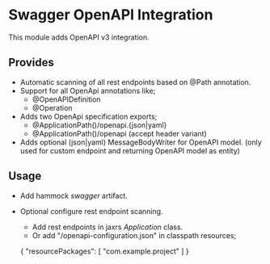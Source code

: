 # Swagger OpenAPI Integration

This module adds OpenAPI v3 integration.

## Provides

- Automatic scanning of all rest endpoints based on @Path annotation.
- Support for all OpenApi annotations like;
	- @OpenAPIDefinition
	- @Operation
- Adds two OpenApi specification exports;
	- @ApplicationPath()/openapi.{json|yaml}
	- @ApplicationPath()/openapi (accept header variant)
- Adds optional (json|yaml) MessageBodyWriter for OpenAPI model.
  (only used for custom endpoint and returning OpenAPI model as entity)

## Usage

- Add hammock _swagger_ artifact.
- Optional configure rest endpoint scanning.
	- Add rest endpoints in jaxrs _Application_ class.
	- Or add "/openapi-configuration.json" in classpath resources;
	
	{
	    "resourcePackages": [
	        "com.example.project"
	    ]
	}
